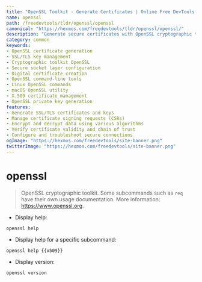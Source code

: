 ```yaml
---
title: "OpenSSL Toolkit - Generate Certificates | Online Free DevTools by Hexmos"
name: openssl
path: /freedevtools/tldr/openssl/openssl
canonical: "https://hexmos.com/freedevtools/tldr/openssl/openssl/"
description: "Generate secure certificates with OpenSSL cryptographic toolkit. Manage keys and encrypt data for web servers, email clients, and more. Free online tool, no registration required."
category: common
keywords:
- OpenSSL certificate generation
- SSL/TLS key management
- Cryptographic toolkit OpenSSL
- Secure socket layer configuration
- Digital certificate creation
- OpenSSL command-line tools
- Linux OpenSSL commands
- macOS OpenSSL utility
- X.509 certificate management
- OpenSSL private key generation
features:
- Generate SSL/TLS certificates and keys
- Manage certificate signing requests (CSRs)
- Encrypt and decrypt data using various algorithms
- Verify certificate validity and chain of trust
- Configure and troubleshoot secure connections
ogImage: "https://hexmos.com/freedevtools/site-banner.png"
twitterImage: "https://hexmos.com/freedevtools/site-banner.png"
---
```


# openssl

> OpenSSL cryptographic toolkit.
> Some subcommands such as `req` have their own usage documentation.
> More information: <https://www.openssl.org>.

- Display help:

`openssl help`

- Display help for a specific subcommand:

`openssl help {{x509}}`

- Display version:

`openssl version`
